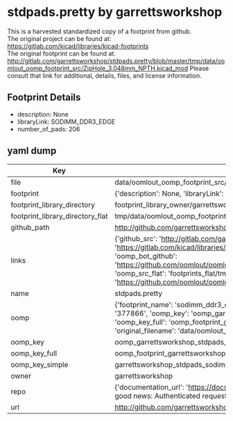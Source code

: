 # stdpads.pretty by garrettsworkshop  
This is a harvested standardized copy of a footprint from github.  
The original project can be found at:  
https://gitlab.com/kicad/libraries/kicad-footprints  
The original footprint can be found at:
http://gitlab.com/garrettsworkshop/stdpads.pretty/blob/master/tmp/data/oomlout_oomp_footprint_src/ZipHole_3.048mm_NPTH.kicad_mod
Please consult that link for additional, details, files, and license information.  
## Footprint Details
* description: None  
* libraryLink: SODIMM_DDR3_EDGE  
* number_of_pads: 206  
## yaml dump  
| Key | Value |  
| --- | --- |  
| file | data/oomlout_oomp_footprint_src/stdpads.pretty/SODIMM_DDR3_EDGE.kicad_mod |  
| footprint | {'description': None, 'libraryLink': 'SODIMM_DDR3_EDGE', 'number_of_pads': 206} |  
| footprint_library_directory | footprint_library_owner/garrettsworkshop_stdpads.pretty |  
| footprint_library_directory_flat | tmp/data/oomlout_oomp_footprint_src/footprints_flat/garrettsworkshop_stdpads_sodimm_ddr3_edge/working |  
| github_path | http://github.com/garrettsworkshop/stdpads.pretty/blob/master/tmp/data/oomlout_oomp_footprint_src/SODIMM_DDR3_EDGE.kicad_mod |  
| links | {'github_src': 'http://gitlab.com/garrettsworkshop/stdpads.pretty/blob/master/tmp/data/oomlout_oomp_footprint_src/ZipHole_3.048mm_NPTH.kicad_mod', 'github_src_repo': 'https://gitlab.com/kicad/libraries/kicad-footprints', 'oomp_bot': 'tmp/data/oomlout_oomp_footprint_src/footprints/garrettsworkshop_stdpads_sodimm_ddr3_edge/working', 'oomp_bot_github': 'https://github.com/oomlout/oomlout_oomp_footprint_bot/tree/main/tmp/data/oomlout_oomp_footprint_src/footprints/garrettsworkshop_stdpads_sodimm_ddr3_edge/working', 'oomp_src_flat': 'footprints_flat/tmp/data/oomlout_oomp_footprint_src/footprints_flat/garrettsworkshop_stdpads_sodimm_ddr3_edge/working', 'oomp_src_flat_github': 'https://github.com/oomlout/oomlout_oomp_footprint_src/tree/main/tmp/data/oomlout_oomp_footprint_src/footprints_flat/garrettsworkshop_stdpads_sodimm_ddr3_edge/working'} |  
| name | stdpads.pretty |  
| oomp | {'footprint_name': 'sodimm_ddr3_edge', 'library_name': 'stdpads', 'md5': '377866d1015fd7668078b1ee5bb814ed', 'md5_10': '377866d101', 'md5_5': '37786', 'md5_6': '377866', 'oomp_key': 'oomp_garrettsworkshop_stdpads_sodimm_ddr3_edge', 'oomp_key_extra': 'oomp_footprint_garrettsworkshop_stdpads_sodimm_ddr3_edge', 'oomp_key_full': 'oomp_footprint_garrettsworkshop_stdpads_sodimm_ddr3_edge_377866', 'oomp_key_simple': 'garrettsworkshop_stdpads_sodimm_ddr3_edge', 'original_filename': 'data/oomlout_oomp_footprint_src/stdpads.pretty/SODIMM_DDR3_EDGE.kicad_mod', 'owner_name': 'garrettsworkshop'} |  
| oomp_key | oomp_garrettsworkshop_stdpads_sodimm_ddr3_edge |  
| oomp_key_full | oomp_footprint_garrettsworkshop_stdpads_sodimm_ddr3_edge |  
| oomp_key_simple | garrettsworkshop_stdpads_sodimm_ddr3_edge |  
| owner | garrettsworkshop |  
| repo | {'documentation_url': 'https://docs.github.com/rest/overview/resources-in-the-rest-api#rate-limiting', 'message': "API rate limit exceeded for 84.66.142.224. (But here's the good news: Authenticated requests get a higher rate limit. Check out the documentation for more details.)"} |  
| url | http://github.com/garrettsworkshop/stdpads.pretty |  

